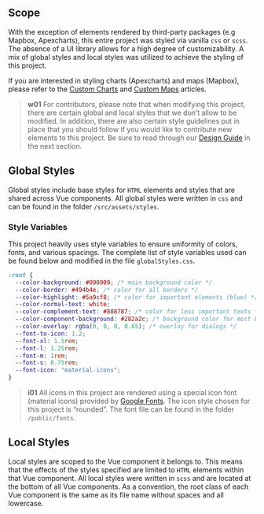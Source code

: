 ## Scope
With the exception of elements rendered by third-party packages (e.g Mapbox, Apexcharts), this entire project was styled via vanilla `css` or `scss`. The absence of a UI library allows for a high degree of customizability. A mix of global styles and local styles was utilized to achieve the styling of this project.

If you are interested in styling charts (Apexcharts) and maps (Mapbox), please refer to the [Custom Charts](/front-end/custom-charts) and [Custom Maps](/front-end/custom-charts) articles.

>**w01**
>For contributors, please note that when modifying this project, there are certain global and local styles that we don’t allow to be modified. In addition, there are also certain style guidelines put in place that you should follow if you would like to contribute new elements to this project. Be sure to read through our [Design Guide](/front-end/design-guide) in the next section.

## Global Styles
Global styles include base styles for `HTML` elements and styles that are shared across Vue components. All global styles were written in `css` and can be found in the folder `/src/assets/styles`.

### Style Variables
This project heavily uses style variables to ensure uniformity of colors, fonts, and various spacings. The complete list of style variables used can be found below and modified in the file `globalStyles.css`.

```css
:root {
  --color-background: #090909; /* main background color */
  --color-border: #494b4e; /* color for all borders */
  --color-highlight: #5a9cf8; /* color for important elements (blue) */
  --color-normal-text: white;
  --color-complement-text: #888787; /* color for less important texts */
  --color-component-background: #282a2c; /* background color for most UI elements */
  --color-overlay: rgba(0, 0, 0, 0.65); /* overlay for dialogs */
  --font-to-icon: 1.2;
  --font-xl: 1.5rem;
  --font-l: 1.25rem;
  --font-m: 1rem;
  --font-s: 0.75rem;
  --font-icon: "material-icons";
}
```

>**i01**
>All icons in this project are rendered using a special icon font (material icons) provided by [Google Fonts](https://fonts.google.com/icons?icon.style=Rounded&icon.set=Material+Icons). The icon style chosen for this project is “rounded”. The font file can be found in the folder `/public/fonts`. 

## Local Styles
Local styles are scoped to the Vue component it belongs to. This means that the effects of the styles specified are limited to `HTML` elements within that Vue component. All local styles were written in `scss` and are located at the bottom of all Vue components. As a convention, the root class of each Vue component is the same as its file name without spaces and all lowercase.